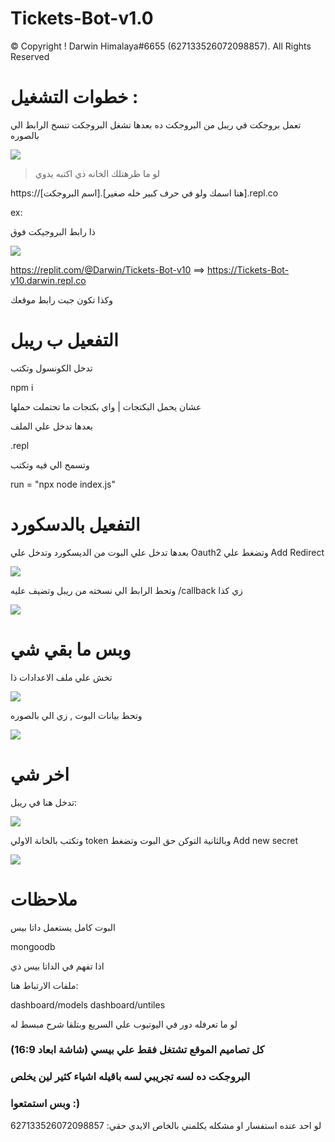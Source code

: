 # Tickets-Bot-v1.0

© Copyright ! Darwin Himalaya#6655 (627133526072098857). All Rights Reserved

# خطوات التشغيل : 

تعمل بروجكت في ريبل من البروجكت ده
بعدها تشغل البروجكت تنسخ الرابط الي بالصوره

<img src="https://cdn.discordapp.com/attachments/822869973457960960/908024754827583519/unknown.png">

> لو ما ظرهتلك الخانه ذي اكتبه يدوي

https://[اسم البروجكت].[هنا اسمك ولو في حرف كبير خله صغير].repl.co

ex:

ذا رابط البروجيكت فوق

<img src="https://cdn.discordapp.com/attachments/822869973457960960/908024945605492756/unknown.png">

https://replit.com/@Darwin/Tickets-Bot-v10 ==> https://Tickets-Bot-v10.darwin.repl.co

وكذا تكون جبت رابط موقعك

# التفعيل ب ريبل

تدخل الكونسول وتكتب

npm i

عشان يحمل البكتجات | واي بكتجات ما تحتملت حملها


بعدها تدخل علي الملف

.repl

وتسمح الي فيه وتكتب

run = "npx node index.js"


# التفعيل بالدسكورد

بعدها تدخل علي البوت من الديسكورد وتدخل علي
Oauth2
وتضغط علي 
Add Redirect

<img src="https://cdn.discordapp.com/attachments/822869973457960960/908009558650261584/unknown.png">

وتحط الرابط الي نسخته من ريبل وتضيف عليه
/callback
زي كذا

<img src="https://cdn.discordapp.com/attachments/822869973457960960/908027619054878730/unknown.png">

# وبس ما بقي شي

تخش علي ملف الاعدادات ذا

<img src="https://cdn.discordapp.com/attachments/822869973457960960/908012440212606976/unknown.png">

وتحط بيانات البوت , زي الي بالصوره

<img src="https://cdn.discordapp.com/attachments/822869973457960960/908013193656422500/unknown.png">

# اخر شي

تدخل هنا في ريبل:

<img src="https://cdn.discordapp.com/attachments/822869973457960960/908013476973256754/unknown.png">

وتكتب بالخانة الاولي
token
وبالثانية التوكن حق البوت
وتضغط
Add new secret

<img src="https://cdn.discordapp.com/attachments/822869973457960960/908013805529866240/unknown.png">



# ملاحظات

البوت كامل يستعمل داتا بيس

mongoodb

اذا تفهم في الداتا بيس ذي

ملفات الارتباط هنا: 

dashboard/models
dashboard/untiles

لو ما تعرفله دور في اليوتيوب علي السريع وبتلقا شرح مبسط له



### كل تصاميم الموقع تشتغل فقط علي بيسي (شاشة ابعاد 16:9) 

### البروجكت ده لسه تجريبي لسه باقيله اشياء كثير لين يخلص 

### وبس استمتعوا :)

لو احد عنده استفسار او مشكله يكلمني بالخاص الايدي حقي: 627133526072098857
